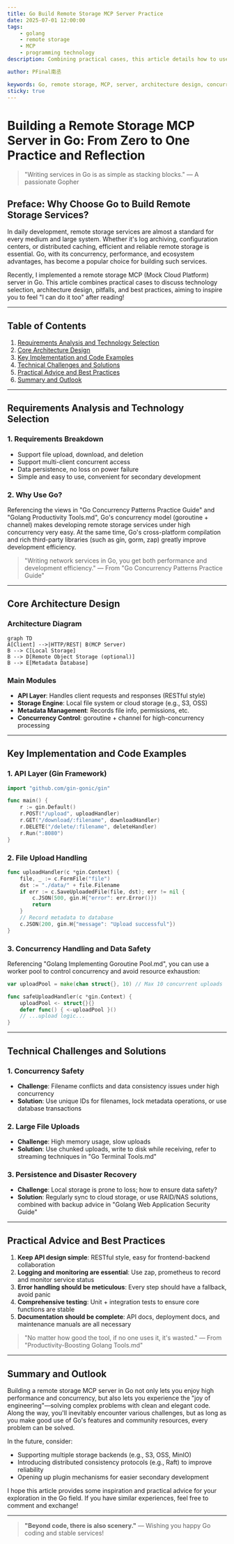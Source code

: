 ```yaml
---
title: Go Build Remote Storage MCP Server Practice
date: 2025-07-01 12:00:00
tags:
    - golang
    - remote storage
    - MCP
    - programming technology
description: Combining practical cases, this article details how to use Go to build an efficient remote storage MCP server, covering architecture design, key implementation, technical challenges, and best practices.

author: PFinal南丞

keywords: Go, remote storage, MCP, server, architecture design, concurrency, practice, programming, technology, experience sharing
sticky: true
---
```


# Building a Remote Storage MCP Server in Go: From Zero to One Practice and Reflection

> "Writing services in Go is as simple as stacking blocks."
> — A passionate Gopher

## Preface: Why Choose Go to Build Remote Storage Services?

In daily development, remote storage services are almost a standard for every medium and large system. Whether it's log archiving, configuration centers, or distributed caching, efficient and reliable remote storage is essential. Go, with its concurrency, performance, and ecosystem advantages, has become a popular choice for building such services.

Recently, I implemented a remote storage MCP (Mock Cloud Platform) server in Go. This article combines practical cases to discuss technology selection, architecture design, pitfalls, and best practices, aiming to inspire you to feel "I can do it too" after reading!

---

## Table of Contents

1. [Requirements Analysis and Technology Selection](#requirements-analysis-and-technology-selection)
2. [Core Architecture Design](#core-architecture-design)
3. [Key Implementation and Code Examples](#key-implementation-and-code-examples)
4. [Technical Challenges and Solutions](#technical-challenges-and-solutions)
5. [Practical Advice and Best Practices](#practical-advice-and-best-practices)
6. [Summary and Outlook](#summary-and-outlook)

---

## Requirements Analysis and Technology Selection

### 1. Requirements Breakdown

- Support file upload, download, and deletion
- Support multi-client concurrent access
- Data persistence, no loss on power failure
- Simple and easy to use, convenient for secondary development

### 2. Why Use Go?

Referencing the views in "Go Concurrency Patterns Practice Guide" and "Golang Productivity Tools.md", Go's concurrency model (goroutine + channel) makes developing remote storage services under high concurrency very easy. At the same time, Go's cross-platform compilation and rich third-party libraries (such as gin, gorm, zap) greatly improve development efficiency.

> "Writing network services in Go, you get both performance and development efficiency."
> — From "Go Concurrency Patterns Practice Guide"

---

## Core Architecture Design

### Architecture Diagram

```mermaid
graph TD
A[Client] -->|HTTP/REST| B(MCP Server)
B --> C[Local Storage]
B --> D[Remote Object Storage (optional)]
B --> E[Metadata Database]
```

### Main Modules

- **API Layer**: Handles client requests and responses (RESTful style)
- **Storage Engine**: Local file system or cloud storage (e.g., S3, OSS)
- **Metadata Management**: Records file info, permissions, etc.
- **Concurrency Control**: goroutine + channel for high-concurrency processing

---

## Key Implementation and Code Examples

### 1. API Layer (Gin Framework)

```go
import "github.com/gin-gonic/gin"

func main() {
    r := gin.Default()
    r.POST("/upload", uploadHandler)
    r.GET("/download/:filename", downloadHandler)
    r.DELETE("/delete/:filename", deleteHandler)
    r.Run(":8080")
}
```

### 2. File Upload Handling

```go
func uploadHandler(c *gin.Context) {
    file, _ := c.FormFile("file")
    dst := "./data/" + file.Filename
    if err := c.SaveUploadedFile(file, dst); err != nil {
        c.JSON(500, gin.H{"error": err.Error()})
        return
    }
    // Record metadata to database
    c.JSON(200, gin.H{"message": "Upload successful"})
}
```

### 3. Concurrency Handling and Data Safety

Referencing "Golang Implementing Goroutine Pool.md", you can use a worker pool to control concurrency and avoid resource exhaustion:

```go
var uploadPool = make(chan struct{}, 10) // Max 10 concurrent uploads

func safeUploadHandler(c *gin.Context) {
    uploadPool <- struct{}{}
    defer func() { <-uploadPool }()
    // ...upload logic...
}
```

---

## Technical Challenges and Solutions

### 1. Concurrency Safety

- **Challenge**: Filename conflicts and data consistency issues under high concurrency
- **Solution**: Use unique IDs for filenames, lock metadata operations, or use database transactions

### 2. Large File Uploads

- **Challenge**: High memory usage, slow uploads
- **Solution**: Use chunked uploads, write to disk while receiving, refer to streaming techniques in "Go Terminal Tools.md"

### 3. Persistence and Disaster Recovery

- **Challenge**: Local storage is prone to loss; how to ensure data safety?
- **Solution**: Regularly sync to cloud storage, or use RAID/NAS solutions, combined with backup advice in "Golang Web Application Security Guide"

---

## Practical Advice and Best Practices

1. **Keep API design simple**: RESTful style, easy for frontend-backend collaboration
2. **Logging and monitoring are essential**: Use zap, prometheus to record and monitor service status
3. **Error handling should be meticulous**: Every step should have a fallback, avoid panic
4. **Comprehensive testing**: Unit + integration tests to ensure core functions are stable
5. **Documentation should be complete**: API docs, deployment docs, and maintenance manuals are all necessary

> "No matter how good the tool, if no one uses it, it's wasted."
> — From "Productivity-Boosting Golang Tools.md"

---

## Summary and Outlook

Building a remote storage MCP server in Go not only lets you enjoy high performance and concurrency, but also lets you experience the "joy of engineering"—solving complex problems with clean and elegant code. Along the way, you'll inevitably encounter various challenges, but as long as you make good use of Go's features and community resources, every problem can be solved.

In the future, consider:

- Supporting multiple storage backends (e.g., S3, OSS, MinIO)
- Introducing distributed consistency protocols (e.g., Raft) to improve reliability
- Opening up plugin mechanisms for easier secondary development

I hope this article provides some inspiration and practical advice for your exploration in the Go field. If you have similar experiences, feel free to comment and exchange!

---

> **"Beyond code, there is also scenery."**
> — Wishing you happy Go coding and stable services! 